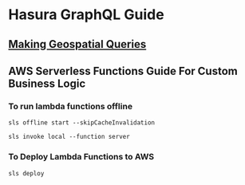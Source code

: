 # Hasura GraphQL Guide

## [Making Geospatial Queries](https://hasura.io/blog/graphql-and-geo-location-on-postgres-using-hasura-562e7bd47a2f/)

## AWS Serverless Functions Guide For Custom Business Logic

### To run lambda functions offline

```
sls offline start --skipCacheInvalidation
```

```
sls invoke local --function server
```

### To Deploy Lambda Functions to AWS

```
sls deploy
```
